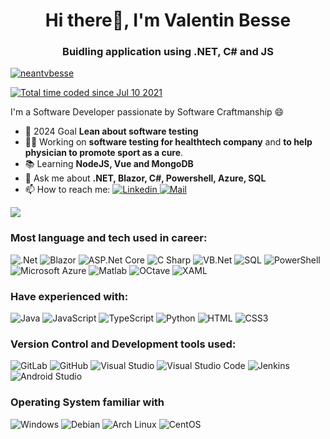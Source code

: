 <h1 align="center">Hi there👋, I'm Valentin Besse</h1>
<h3 align="center">Buidling application using .NET, C# and JS</h3>

<p align="left"> <a href="https://twitter.com/neantvbesse" target="blank"><img src="https://img.shields.io/twitter/follow/neantvbesse?logo=twitter&style=for-the-badge" alt="neantvbesse" /></a> </p>
<a href="https://wakatime.com/@3ff551d2-8972-4061-a1c3-167c10cc9cb1"><img src="https://wakatime.com/badge/user/3ff551d2-8972-4061-a1c3-167c10cc9cb1.svg" alt="Total time coded since Jul 10 2021" /></a>

I'm a Software Developer passionate by Software Craftmanship :smile: 
*   🔭 2024 Goal **Lean about software testing**
*   :man_technologist: Working on **software testing for healthtech company** and **to help physician to promote sport as a cure**.
*   :books: Learning **NodeJS, Vue and MongoDB**
*   :speech_balloon: Ask me about **.NET, Blazor, C#, Powershell, Azure, SQL**
*   📫  How to reach me: <a href="https://www.linkedin.com/in/valentin-besse/" ><img alt="Linkedin" src="https://img.shields.io/badge/Linkedin-0A66C2?logo=LinkedIn&logoColor=&style=flat" /> </a> <a href="mailto:vbesse@aumbox.io" ><img alt="Mail" src="https://img.shields.io/badge/Mail-EA4335?logo=Gmail&logoColor=white&style=flat" /> </a>

<img 
     src="https://github-readme-stats.vercel.app/api?username=valentinbesse&count_private=true&theme=radical&show_icons=true&include_all_commits=true"
/>

### Most language and tech used in career:
<img alt=".Net" src="https://img.shields.io/badge/.Net-512BD4?logo=dotnet&logoColor=white&style=for-the-badge" /> <img alt="Blazor" src="https://img.shields.io/badge/Blazor-512BD4?logo=blazor&logoColor=white&style=for-the-badge" /> <img alt="ASP.Net Core" src="https://img.shields.io/badge/ASP.Net Core-512BD4?logo=dotnet&logoColor=white&style=for-the-badge" /> <img alt="C Sharp" src="https://img.shields.io/badge/C%23-239120?logo=c-sharp&logoColor=white&style=for-the-badge" /> <img alt="VB.Net" src="https://img.shields.io/badge/VB.NET-512BD4?logo=.NET&logoColor=white&style=for-the-badge" /> <img alt="SQL" src="https://img.shields.io/badge/Microsoft SQL Server-CC2927?logo=microsoftsqlserver&logoColor=white&style=for-the-badge" /> <img alt="PowerShell" src="https://img.shields.io/badge/PowerShell-5391FE?logo=PowerShell&logoColor=white&style=for-the-badge" /> <img alt="Microsoft Azure" src="https://img.shields.io/badge/Microsoft Azure-0078d4?logo=Microsoft+Azure&logoColor=white&style=for-the-badge" /> <img alt="Matlab" src="https://img.shields.io/badge/Matlab-0076A8?&style=for-the-badge" /> <img alt="OCtave" src="https://img.shields.io/badge/Octave-0790C0?logo=Octave&logoColor=white&style=for-the-badge" /> <img alt="XAML" src="https://img.shields.io/badge/XAML-0c54c2?logo=XAML&logoColor=white&style=for-the-badge" />

### Have experienced with:
<img alt="Java" src="https://img.shields.io/badge/Java-ED8B00?style=for-the-badge&logo=java&logoColor=white" /> <img alt="JavaScript" src="https://img.shields.io/badge/JavaScript-F7DF1E?logo=javascript&logoColor=white&style=for-the-badge" /> <img alt="TypeScript" src="https://img.shields.io/badge/TypeScript-3178C6?logo=typescript&logoColor=white&style=for-the-badge" /> <img alt="Python" src="https://img.shields.io/badge/Python-3776AB?logo=python&logoColor=white&style=for-the-badge" /> <img alt="HTML" src="https://img.shields.io/badge/HTML5-E34F26?logo=html5&logoColor=white&style=for-the-badge" /> <img alt="CSS3" src="https://img.shields.io/badge/CSS3-1572B6?logo=css3&logoColor=white&style=for-the-badge" /> 

### Version Control and Development tools used:
<img alt="GitLab" src="https://img.shields.io/badge/GitLab-FC6D26?logo=gitlab&logoColor=white&style=for-the-badge" /> <img alt="GitHub" src="https://img.shields.io/badge/GitHub-181717?logo=github&logoColor=white&style=for-the-badge" /> <img alt="Visual Studio" src="https://img.shields.io/badge/Visual Studio-5C2D91?logo=visual+studio&logoColor=white&style=for-the-badge" /> <img alt="Visual Studio Code" src="https://img.shields.io/badge/VSCode-007ACC?logo=visual+studio+code&logoColor=white&style=for-the-badge" /> <img alt="Jenkins" src="https://img.shields.io/badge/Jenkins-D24939?logo=jenkins&logoColor=white&style=for-the-badge" /> <img alt="Android Studio" src="https://img.shields.io/badge/Android Studio-3DDC84?logo=androidstudio&logoColor=white&style=for-the-badge" />

### Operating System familiar with
<img alt="Windows" src="https://img.shields.io/badge/Windows-0078D6?logo=windows&logoColor=white&style=for-the-badge" /> <img alt="Debian" src="https://img.shields.io/badge/Debian-A81D33?logo=Debian&logoColor=white&style=for-the-badge" /> <img alt="Arch Linux" src="https://img.shields.io/badge/Arch Linux-1793D1?logo=Arch+Linux&logoColor=white&style=for-the-badge" /> <img alt="CentOS" src="https://img.shields.io/badge/CentOS-262577?logo=CentOS&logoColor=white&style=for-the-badge" />
